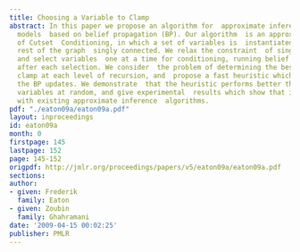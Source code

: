```yaml
---
title: Choosing a Variable to Clamp
abstract: In this paper we propose an algorithm for  approximate inference on graphical
  models  based on belief propagation (BP). Our algorithm  is an approximate version
  of Cutset  Conditioning, in which a set of variables is  instantiated to make the
  rest of the graph  singly connected. We relax the constraint  of single-connectedness,
  and select variables  one at a time for conditioning, running belief  propagation
  after each selection. We consider  the problem of determining the best variable  to
  clamp at each level of recursion, and  propose a fast heuristic which applies backpropagation  to
  the BP updates. We demonstrate  that the heuristic performs better than  selecting
  variables at random, and give experimental  results which show that it performs  competitively
  with existing approximate inference  algorithms.
pdf: "./eaton09a/eaton09a.pdf"
layout: inproceedings
id: eaton09a
month: 0
firstpage: 145
lastpage: 152
page: 145-152
origpdf: http://jmlr.org/proceedings/papers/v5/eaton09a/eaton09a.pdf
sections: 
author:
- given: Frederik
  family: Eaton
- given: Zoubin
  family: Ghahramani
date: '2009-04-15 00:02:25'
publisher: PMLR
---
```

